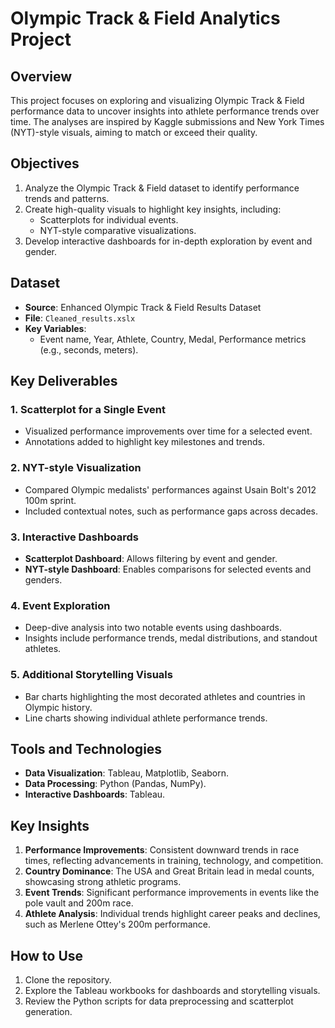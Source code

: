 # Olympic Track & Field Analytics Project

## Overview

This project focuses on exploring and visualizing Olympic Track & Field performance data to uncover insights into athlete performance trends over time. The analyses are inspired by Kaggle submissions and New York Times (NYT)-style visuals, aiming to match or exceed their quality.

## Objectives

1. Analyze the Olympic Track & Field dataset to identify performance trends and patterns.
2. Create high-quality visuals to highlight key insights, including:
   - Scatterplots for individual events.
   - NYT-style comparative visualizations.
3. Develop interactive dashboards for in-depth exploration by event and gender.

## Dataset

- **Source**: Enhanced Olympic Track & Field Results Dataset
- **File**: `Cleaned_results.xslx`
- **Key Variables**:
  - Event name, Year, Athlete, Country, Medal, Performance metrics (e.g., seconds, meters).

## Key Deliverables

### 1. Scatterplot for a Single Event
- Visualized performance improvements over time for a selected event.
- Annotations added to highlight key milestones and trends.

### 2. NYT-style Visualization
- Compared Olympic medalists' performances against Usain Bolt's 2012 100m sprint.
- Included contextual notes, such as performance gaps across decades.

### 3. Interactive Dashboards
- **Scatterplot Dashboard**: Allows filtering by event and gender.
- **NYT-style Dashboard**: Enables comparisons for selected events and genders.

### 4. Event Exploration
- Deep-dive analysis into two notable events using dashboards.
- Insights include performance trends, medal distributions, and standout athletes.

### 5. Additional Storytelling Visuals
- Bar charts highlighting the most decorated athletes and countries in Olympic history.
- Line charts showing individual athlete performance trends.

## Tools and Technologies
- **Data Visualization**: Tableau, Matplotlib, Seaborn.
- **Data Processing**: Python (Pandas, NumPy).
- **Interactive Dashboards**: Tableau.

## Key Insights

1. **Performance Improvements**: Consistent downward trends in race times, reflecting advancements in training, technology, and competition.
2. **Country Dominance**: The USA and Great Britain lead in medal counts, showcasing strong athletic programs.
3. **Event Trends**: Significant performance improvements in events like the pole vault and 200m race.
4. **Athlete Analysis**: Individual trends highlight career peaks and declines, such as Merlene Ottey's 200m performance.

## How to Use
1. Clone the repository.
2. Explore the Tableau workbooks for dashboards and storytelling visuals.
3. Review the Python scripts for data preprocessing and scatterplot generation.
